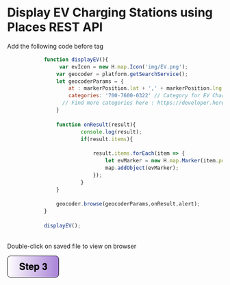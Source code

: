 


# Display EV Charging Stations using Places REST API
Add the following code before </script> tag
```javascript
            function displayEV(){
                 var evIcon = new H.map.Icon('img/EV.png');
                var geocoder = platform.getSearchService();
                let geocoderParams = {
                    at : markerPosition.lat + ',' + markerPosition.lng,
                    categories: '700-7600-0322' // Category for EV Charging Station
                  // Find more categories here : https://developer.here.com/documentation/geocoding-search-api/dev_guide/topics-places/introduction.html
                }

                function onResult(result){
                        console.log(result);
                        if(result.items){

                            result.items.forEach(item => {
                                let evMarker = new H.map.Marker(item.position,{ icon: evIcon }); 
                                map.addObject(evMarker);
                            });
                        }
                }

                geocoder.browse(geocoderParams,onResult,alert);
            }

            displayEV();
```
</br> Double-click on saved file to view on browser

[![Foo](/img/s3.png)](/Step3.md)

